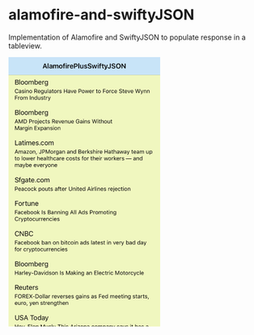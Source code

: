 # alamofire-and-swiftyJSON
Implementation of Alamofire and SwiftyJSON to populate response in a tableview.


<img align="left" src="https://raw.githubusercontent.com/ritikasri23/alamofire-and-swiftyJSON/master/images/IMG-1372.JPG" width="300" alt="login screen">
